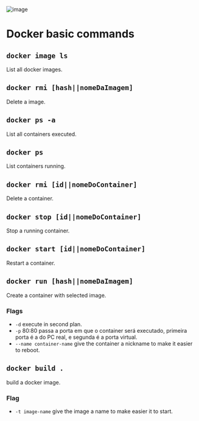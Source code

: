 ![image](https://github.com/kauanrfontana/BasicDocker/assets/96593822/7ff1b112-298f-4f6b-8551-c69e37b659d5)
# Docker basic commands 


## `docker image ls`
List all docker images.

## `docker rmi [hash||nomeDaImagem]`
Delete a image.

## `docker ps -a`
List all containers executed.

## `docker ps`
List containers running.

## `docker rmi [id||nomeDoContainer]`
Delete a container.

## `docker stop [id||nomeDoContainer]`
Stop a running container.

## `docker start [id||nomeDoContainer]`
Restart a container.

## `docker run [hash||nomeDaImagem]`
Create a container with selected image.

### Flags
* `-d` execute in second plan.
* `-p` 80:80 passa a porta em que  o container será executado, primeira porta é a do PC real, e segunda é a porta virtual.
* `--name container-name` give the container a nickname to make it easier to reboot.

## `docker build .`
build a docker image.

### Flag
* `-t image-name` give the image a name to make easier it to start.
